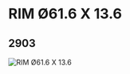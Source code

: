 # RIM Ø61.6 X 13.6
## 2903
![RIM Ø61.6 X 13.6](https://lc-www-live-s.legocdn.com/media/bricks/5/2/290301.jpg)